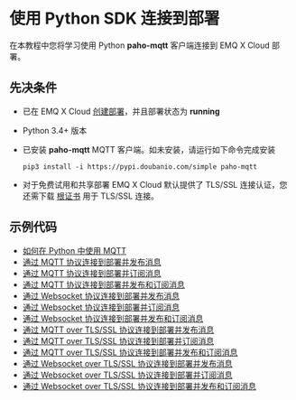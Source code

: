 # 使用 Python SDK 连接到部署

在本教程中您将学习使用 Python **paho-mqtt** 客户端连接到 EMQ X Cloud 部署。



## 先决条件

* 已在 EMQ X Cloud [创建部署](../deployments/create_deployment.md)，并且部署状态为 **running**

* Python 3.4+ 版本

* 已安装 **paho-mqtt** MQTT 客户端。如未安装，请运行如下命令完成安装

  ```
  pip3 install -i https://pypi.doubanio.com/simple paho-mqtt
  ```

* 对于免费试用和共享部署 EMQ X Cloud 默认提供了 TLS/SSL 连接认证，您还需下载 [根证书](https://static.emqx.net/data/cn.emqx.cloud-ca.crt) 用于 TLS/SSL 连接。



## 示例代码

* [如何在 Python 中使用 MQTT](https://www.emqx.io/cn/blog/how-to-use-mqtt-in-python)
* [通过 MQTT 协议连接到部署并发布消息](https://github.com/emqx/MQTT-Client-Examples/blob/master/mqtt-client-Python3/pub_tcp.py)
* [通过 MQTT 协议连接到部署并订阅消息](https://github.com/emqx/MQTT-Client-Examples/blob/master/mqtt-client-Python3/sub_tcp.py)
* [通过 MQTT 协议连接到部署并发布和订阅消息](https://github.com/emqx/MQTT-Client-Examples/blob/master/mqtt-client-Python3/pub_sub_tcp.py)
* [通过 Websocket 协议连接到部署并发布消息](https://github.com/emqx/MQTT-Client-Examples/blob/master/mqtt-client-Python3/pub_ws.py)
* [通过 Websocket 协议连接到部署并订阅消息](https://github.com/emqx/MQTT-Client-Examples/blob/master/mqtt-client-Python3/sub_ws.py)
* [通过 Websocket 协议连接到部署并发布和订阅消息](https://github.com/emqx/MQTT-Client-Examples/blob/master/mqtt-client-Python3/pub_sub_ws.py)
* [通过 MQTT over TLS/SSL 协议连接到部署并发布消息](https://github.com/emqx/MQTT-Client-Examples/blob/master/mqtt-client-Python3/pub_tls.py)
* [通过 MQTT over TLS/SSL 协议连接到部署并订阅消息](https://github.com/emqx/MQTT-Client-Examples/blob/master/mqtt-client-Python3/sub_tls.py)
* [通过 MQTT over TLS/SSL 协议连接到部署并发布和订阅消息](https://github.com/emqx/MQTT-Client-Examples/blob/master/mqtt-client-Python3/pub_sub_tls.py)
* [通过 Websocket over TLS/SSL 协议连接到部署并发布消息](https://github.com/emqx/MQTT-Client-Examples/blob/master/mqtt-client-Python3/pub_wss.py)
* [通过 Websocket over TLS/SSL 协议连接到部署并订阅消息](https://github.com/emqx/MQTT-Client-Examples/blob/master/mqtt-client-Python3/sub_wss.py)
* [通过 Websocket over TLS/SSL 协议连接到部署并发布和订阅消息](https://github.com/emqx/MQTT-Client-Examples/blob/master/mqtt-client-Python3/pub_sub_wss.py)

